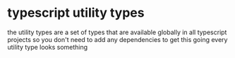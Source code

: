 # typescript utility types

the utility types are a set of types that are available globally in all typescript projects
so you don't need to add any dependencies to get this going every utility type looks something
